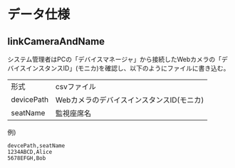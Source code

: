 # データ仕様

## linkCameraAndName

システム管理者はPCの「デバイスマネージャ」から接続したWebカメラの「デバイスインスタンスID」(モニカ)を確認し、以下のようにファイルに書き込む。

|||
|:--|:--|
|形式|csvファイル|
|devicePath|WebカメラのデバイスインスタンスID(モニカ)|
|seatName|監視座席名|

例)

```CSV
devcePath,seatName
1234ABCD,Alice
5678EFGH,Bob
```

